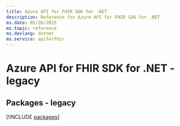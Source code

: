 ```yaml
---
title: Azure API for FHIR SDK for .NET
description: Reference for Azure API for FHIR SDK for .NET
ms.date: 05/26/2025
ms.topic: reference
ms.devlang: dotnet
ms.service: apiforfhir
---
```

# Azure API for FHIR SDK for .NET - legacy
## Packages - legacy
[!INCLUDE [packages](api-for-fhir-index.md)]